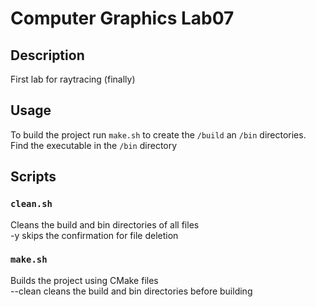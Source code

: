 # Computer Graphics Lab07

## Description
First lab for raytracing (finally)

## Usage
To build the project run `make.sh` to create the `/build` an `/bin` directories. Find the executable in the `/bin` directory

## Scripts
### `clean.sh`
Cleans the build and bin directories of all files  
    -y skips the confirmation for file deletion

### `make.sh`
Builds the project using CMake files  
    --clean cleans the build and bin directories before building
